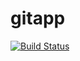 # gitapp
[![Build Status](https://dev.azure.com/techsup40000/AgileProject/_apis/build/status/DevOps400000.gitapp?branchName=main)](https://dev.azure.com/techsup40000/AgileProject/_build/latest?definitionId=9&branchName=main)
